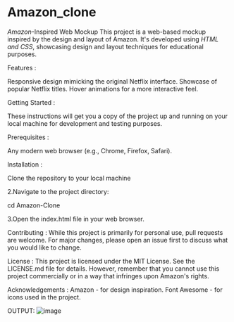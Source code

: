 # Amazon_clone
*Amazon*-Inspired Web Mockup This project is a web-based mockup inspired by the design and layout of Amazon. It's developed using *HTML and CSS*, showcasing design and layout techniques for educational purposes.

Features :

Responsive design mimicking the original Netflix interface. Showcase of popular Netflix titles. Hover animations for a more interactive feel.

Getting Started :

These instructions will get you a copy of the project up and running on your local machine for development and testing purposes.

Prerequisites :

Any modern web browser (e.g., Chrome, Firefox, Safari).

Installation :

Clone the repository to your local machine

2.Navigate to the project directory:

cd Amazon-Clone

3.Open the index.html file in your web browser.

Contributing : While this project is primarily for personal use, pull requests are welcome. For major changes, please open an issue first to discuss what you would like to change.

License : This project is licensed under the MIT License. See the LICENSE.md file for details. However, remember that you cannot use this project commercially or in a way that infringes upon Amazon's rights.

Acknowledgements : Amazon - for design inspiration. Font Awesome - for icons used in the project.

OUTPUT:
![image](https://github.com/arjun2924/Amazon_clone/assets/124246472/c9971a07-4fc2-4c99-b140-58b37375e0a6)
